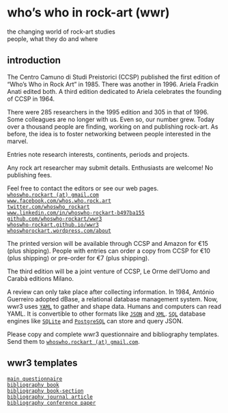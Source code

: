 # who’s who in rock-art (wwr)

the changing world of rock-art studies  
people, what they do and where

## introduction

The Centro Camuno di Studi Preistorici (CCSP) published the first edition of “Who’s Who in Rock Art” in 1985. There was another in 1996. Ariela Fradkin Anati edited both. A third edition dedicated to Ariela celebrates the founding of CCSP in 1964.

There were 285 researchers in the 1995 edition and 305 in that of 1996. Some colleagues are no longer with us. Even so, our number grew. Today over a thousand people are finding, working on and publishing rock-art. As before, the idea is to foster networking between people interested in the marvel.

Entries note research interests, continents, periods and projects.

Any rock art researcher may submit details. Enthusiasts are welcome! No publishing fees.

Feel free to contact the editors or see our web pages.  
[`whoswho.rockart (at) gmail.com`](https://www.google.com/intl/en/gmail/about/)  
[`www.facebook.com/whos.who.rock.art`](https://www.facebook.com/whos.who.rock.art/)  
[`twitter.com/whoswho_rockart`](https://twitter.com/whoswho_rockart/)  
[`www.linkedin.com/in/whoswho-rockart-b497ba155`](https://www.linkedin.com/in/whoswho-rockart-b497ba155/)  
[`github.com/whoswho-rockart/wwr3`](https://github.com/whoswho-rockart/wwr3)  
[`whoswho-rockart.github.io/wwr3`](https://whoswho-rockart.github.io/wwr3/)  
[`whoswhorockart.wordpress.com/about`](https://whoswhorockart.wordpress.com/about/)

The printed version will be available through CCSP and Amazon for €15 (plus shipping). People with entries can order a copy from CCSP for €10 (plus shipping) or pre-order for €7 (plus shipping).

The third edition will be a joint venture of CCSP, Le Orme dell’Uomo and Carabà editions Milano.

A review can only take place after collecting information. In 1984, António Guerreiro adopted dBase, a relational database management system. Now, wwr3 uses [`YAML`](http://yaml.org/) to gather and shape data. Humans and computers can read YAML. It is convertible to other formats like [`JSON`](http://json.org/) and [`XML`](https://en.wikipedia.org/wiki/XML). [`SQL`](https://en.wikipedia.org/wiki/SQL) database engines like [`SQLite`](http://yaml.org/) and [`PostgreSQL`](https://www.postgresql.org/) can store and query JSON.

Please copy and complete wwr3 questionnaire and bibliography templates.
Send them to [`whoswho.rockart (at) gmail.com`](https://www.google.com/intl/en/gmail/about/).

## wwr3 templates

[`main questionnaire`](yaml/main-array.yaml)  
[`bibliography book`](yaml/book.yaml)  
[`bibliography book-section`](yaml/book-section.yaml)  
[`bibliography journal article`](yaml/journal-article.yaml)  
[`bibliography conference paper`](yaml/conference-paper.yaml)
